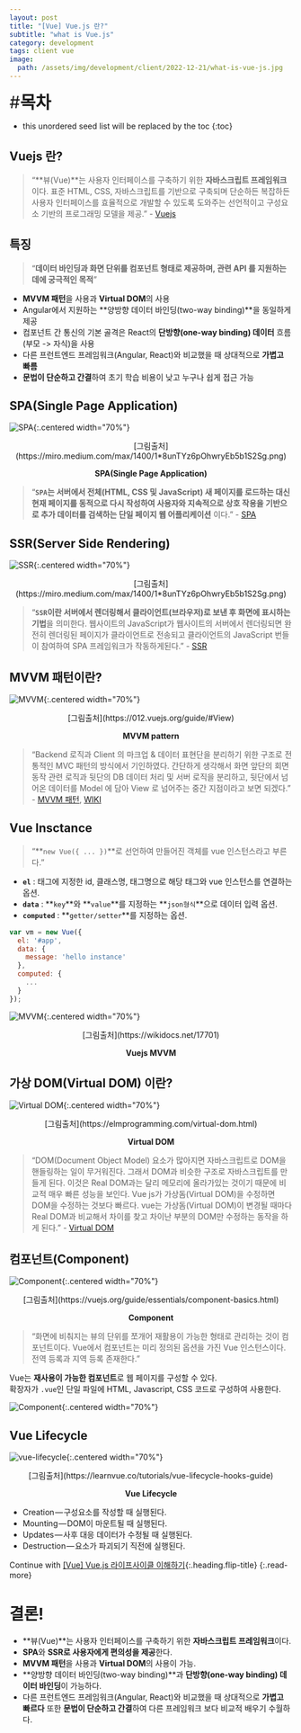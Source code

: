 ```yaml
---
layout: post
title: "[Vue] Vue.js 란?"
subtitle: "what is Vue.js"
category: development
tags: client vue
image:
  path: /assets/img/development/client/2022-12-21/what-is-vue-js.jpg
---
```


<span style="font-size:30px;">\#**목차**</span>

* this unordered seed list will be replaced by the toc
{:toc}

## Vuejs 란?

> “**뷰(Vue)**는 사용자 인터페이스를 구축하기 위한 **자바스크립트 프레임워크**이다. 표준 HTML, CSS, 자바스크립트를 기반으로 구축되며 단순하든 복잡하든 사용자 인터페이스를 효율적으로 개발할 수 있도록 도와주는 선언적이고 구성요소 기반의 프로그래밍 모델을 제공.” - [Vuejs](https://vuejs.org/guide/introduction.html)

## 특징

> “**데이터 바인딩과 화면 단위를 컴포넌트 형태로 제공하며, 관련 API 를 지원하는데에 궁극적인 목적**”

- **MVVM 패턴**을 사용과 **Virtual DOM**의 사용
- Angular에서 지원하는 **양방향 데이터 바인딩(two-way binding)**을 동일하게 제공
- 컴포넌트 간 통신의 기본 골격은 React의 **단방향(one-way binding) 데이터** 흐름(부모 -> 자식)을 사용
- 다른 프런트엔드 프레임워크(Angular, React)와 비교했을 때 상대적으로 **가볍고 빠름**
- **문법이 단순하고 간결**하여 초기 학습 비용이 낮고 누구나 쉽게 접근 가능

## SPA(Single Page Application)

![SPA](/assets/img/development/client/2022-12-21/SPA.png){:.centered width="70%"}
<div style="text-align: center">[그림출처](https://miro.medium.com/max/1400/1*8unTYz6pOhwryEb5b1S2Sg.png)</div>

**<center>SPA(Single Page Application)</center>**

> “**`SPA`는 서버에서 전체(HTML, CSS 및 JavaScript) 새 페이지를 로드하는 대신 현재 페이지를 동적으로 다시 작성하여 사용자와 지속적으로 상호 작용을 기반으로 추가 데이터를 검색하는 단일 페이지 웹 어플리케이션** 이다.” - [SPA](https://www.netsolutions.com/insights/single-page-application/)

<!-- Continue with [SPA 란?](adding-foldable-submenu-to-the-sidebar){:.heading.flip-title}
{:.read-more} -->

## SSR(Server Side Rendering)

![SSR](/assets/img/development/client/2022-12-21/SSR.jpg){:.centered width="70%"}
<div style="text-align: center">[그림출처](https://miro.medium.com/max/1400/1*8unTYz6pOhwryEb5b1S2Sg.png)</div>

> “**`SSR`이란 서버에서 렌더링해서 클라이언트(브라우저)로 보낸 후 화면에 표시하는 기법**을 의미한다. 웹사이트의 JavaScript가 웹사이트의 서버에서 렌더링되면 완전히 렌더링된 페이지가 클라이언트로 전송되고 클라이언트의 JavaScript 번들이 참여하여 SPA 프레임워크가 작동하게된다.” - [SSR](https://www.heavy.ai/technical-glossary/server-side-rendering)

<!-- Continue with [SSR 란?](adding-foldable-submenu-to-the-sidebar){:.heading.flip-title}
{:.read-more} -->

## MVVM 패턴이란?

![MVVM](/assets/img/development/client/2022-12-21/mvvm.png){:.centered width="70%"}
<div style="text-align: center">[그림출처](https://012.vuejs.org/guide/#View)</div>

**<center>MVVM pattern</center>**

> “Backend 로직과 Client 의 마크업 & 데이터 표현단을 분리하기 위한 구조로 전통적인 MVC 패턴의 방식에서 기인하였다. 간단하게 생각해서 화면 앞단의 회면 동작 관련 로직과 뒷단의 DB 데이터 처리 및 서버 로직을 분리하고, 뒷단에서 넘어온 데이터를 Model 에 담아 View 로 넘어주는 중간 지점이라고 보면 되겠다.” - [MVVM 패턴](https://joshua1988.github.io/web-development/client/vuejs/vuejs-tutorial-for-beginner/), [WIKI](https://ko.wikipedia.org/wiki/%EB%AA%A8%EB%8D%B8-%EB%B7%B0-%EB%B7%B0%EB%AA%A8%EB%8D%B8)

<!-- Continue with [MVVM 패턴이란?](adding-foldable-submenu-to-the-sidebar){:.heading.flip-title}
{:.read-more} -->

## Vue Insctance

> “**`new Vue({ ... })`**로 선언하여 만들어진 객체를 vue 인스턴스라고 부른다.”

- **`el`** : 태그에 지정한 id, 클래스명, 태그명으로 해당 태그와 vue 인스턴스를 연결하는 옵션.
- **`data`** : **`key`**와 **`value`**를 지정하는 **`json형식`**으로 데이터 입력 옵션.
- **`computed`** : **`getter/setter`**를 지정하는 옵션.

```javascript
var vm = new Vue({
  el: '#app',
  data: {
    message: 'hello instance'
  },
  computed: {
    ...
  }
});
```

![MVVM](/assets/img/development/client/2022-12-21/MVVM_pattern.jpeg){:.centered width="70%"}
<div style="text-align: center">[그림출처](https://wikidocs.net/17701)</div>

**<center>Vuejs MVVM</center>**

<!-- Continue with [Vue Insctance 란?](adding-foldable-submenu-to-the-sidebar){:.heading.flip-title}
{:.read-more} -->

## 가상 DOM(Virtual DOM) 이란?

![Virtual DOM](/assets/img/development/client/2022-12-21/elm-runtime-virtual-dom.jpg){:.centered width="70%"}
<div style="text-align: center">[그림출처](https://elmprogramming.com/virtual-dom.html)</div>

**<center>Virtual DOM</center>**

> “DOM(Document Object Model) 요소가 많아지면 자바스크립트로 DOM을 핸들링하는 일이 무거워진다. 그래서 DOM과 비슷한 구조로 자바스크립트를 만들게 된다. 이것은 Real DOM과는 달리 메모리에 올라가있는 것이기 때문에 비교적 매우 빠른 성능을 보인다. Vue js가 가상돔(Virtual DOM)을 수정하면 DOM을 수정하는 것보다 빠르다. vue는 가상돔(Virtual DOM)이 변경될 때마다 Real DOM과 비교해서 차이를 찾고 차이난 부분의 DOM만 수정하는 동작을 하게 된다.” - [Virtual DOM](https://medium.com/js-dojo/whats-new-in-vue-js-2-0-virtual-dom-dc4b5b827f40)

<!-- Continue with [Virtual DOM이란?](adding-foldable-submenu-to-the-sidebar){:.heading.flip-title}
{:.read-more} -->

## 컴포넌트(Component)

![Component](/assets/img/development/client/2022-12-21/components.png){:.centered width="70%"}
<div style="text-align: center">[그림출처](https://vuejs.org/guide/essentials/component-basics.html)</div>

**<center>Component</center>**

> “화면에 비춰지는 뷰의 단위를 쪼개어 재활용이 가능한 형태로 관리하는 것이 컴포넌트이다. Vue에서 컴포넌트는 미리 정의된 옵션을 가진 Vue 인스턴스이다. 전역 등록과 지역 등록 존재한다.”

Vue는 **재사용이 가능한 컴포넌트**로 웹 페이지를 구성할 수 있다.<br/>
확장자가 `.vue`인 단일 파일에 HTML, Javascript, CSS 코드로 구성하여 사용한다.

![Component](/assets/img/development/client/2022-12-21/vue-component-structure.png){:.centered width="70%"}

## Vue Lifecycle

![vue-lifecycle](/assets/img/development/client/2022-12-21/how-to-use-lifecycle-hooks-in-vue3-1.png){:.centered width="70%"}
<div style="text-align: center">[그림출처](https://learnvue.co/tutorials/vue-lifecycle-hooks-guide)</div>

**<center>Vue Lifecycle</center>**

- Creation — 구성요소를 작성할 때 실행된다.
- Mounting — DOM이 마운트될 때 실행된다.
- Updates — 사후 대응 데이터가 수정될 때 실행된다.
- Destruction — 요소가 파괴되기 직전에 실행된다.

Continue with [[Vue] Vue.js 라이프사이클 이해하기](vue-lifecycle){:.heading.flip-title}
{:.read-more}

# 결론!

- **뷰(Vue)**는 사용자 인터페이스를 구축하기 위한 **자바스크립트 프레임워크**이다.
- **SPA**와 **SSR로 사용자에게 편의성을 제공**한다.
- **MVVM 패턴**을 사용과 **Virtual DOM**의 사용이 가능.
- **양방향 데이터 바인딩(two-way binding)**과 **단방향(one-way binding) 데이터 바인딩**이 가능하다.
- 다른 프런트엔드 프레임워크(Angular, React)와 비교했을 때 상대적으로 **가볍고 빠르다** 또한 **문법이 단순하고 간결**하여 다른 프레임워크 보다 비교적 배우기 수월하다.
